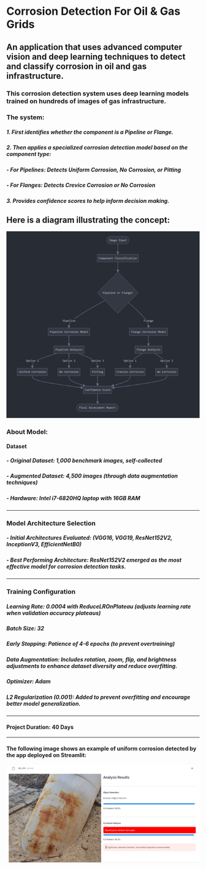 # Corrosion Detection For Oil & Gas Grids
 ## An application that uses advanced computer vision and deep learning techniques to detect and classify corrosion in oil and gas infrastructure.
 ### This corrosion detection system uses deep learning models trained on hundreds of images of gas infrastructure. 
 ### The system:
##### 1. First identifies whether the component is a Pipeline or Flange.
##### 2. Then applies a specialized corrosion detection model based on the component type:
##### - For Pipelines: Detects Uniform Corrosion, No Corrosion, or Pitting
##### - For Flanges: Detects Crevice Corrosion or No Corrosion
##### 3. Provides confidence scores to help inform decision making.

## Here is a diagram illustrating the concept:
![Diagram](https://raw.githubusercontent.com/Khodeir100/Corrosion-Detection-on-Oil-Gas-Grids/main/App/Diagram.PNG)

### About Model:
#### Dataset
#####     - Original Dataset: 1,000 benchmark images, self-collected
#####     - Augmented Dataset: 4,500 images (through data augmentation techniques)
#####     - Hardware: Intel i7-6820HQ laptop with 16GB RAM
---
### Model Architecture Selection
#####    - Initial Architectures Evaluated: (VGG16, VGG19, ResNet152V2, InceptionV3, EfficientNetB0)
#####    - Best Performing Architecture: ResNet152V2 emerged as the most effective model for corrosion detection tasks.
---
### Training Configuration
##### Learning Rate: 0.0004 with ReduceLROnPlateau (adjusts learning rate when validation accuracy plateaus)
##### Batch Size: 32
##### Early Stopping: Patience of 4-6 epochs (to prevent overtraining)
##### Data Augmentation: Includes rotation, zoom, flip, and brightness adjustments to enhance dataset diversity and reduce overfitting.
##### Optimizer: Adam
##### L2 Regularization (0.001): Added to prevent overfitting and encourage better model generalization.
---
#### Project Duration: 40 Days
---

#### The following image shows an example of uniform corrosion detected by the app deployed on Streamlit:

![Uniform Corrosion](https://raw.githubusercontent.com/Khodeir100/Corrosion-Detection-on-Oil-Gas-Grids/main/App/Uniform%20Corrosion.PNG)


